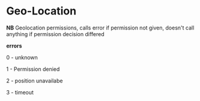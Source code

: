 Geo-Location
============

**NB** Geolocation permissions, calls error if permission not given, doesn't call anything if permission decision differed

**errors**

0 - unknown

1 - Permission denied

2 - position unavailabe

3 - timeout
